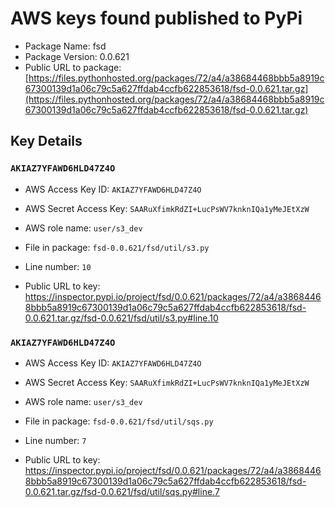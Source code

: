 # AWS keys found published to PyPi

* Package Name: fsd
* Package Version: 0.0.621
* Public URL to package: [https://files.pythonhosted.org/packages/72/a4/a38684468bbb5a8919c67300139d1a06c79c5a627ffdab4ccfb622853618/fsd-0.0.621.tar.gz](https://files.pythonhosted.org/packages/72/a4/a38684468bbb5a8919c67300139d1a06c79c5a627ffdab4ccfb622853618/fsd-0.0.621.tar.gz)

## Key Details

### `AKIAZ7YFAWD6HLD47Z4O`

* AWS Access Key ID: `AKIAZ7YFAWD6HLD47Z4O`
* AWS Secret Access Key: `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` 
* AWS role name: `user/s3_dev`
* File in package: `fsd-0.0.621/fsd/util/s3.py`
* Line number: `10`

* Public URL to key: https://inspector.pypi.io/project/fsd/0.0.621/packages/72/a4/a38684468bbb5a8919c67300139d1a06c79c5a627ffdab4ccfb622853618/fsd-0.0.621.tar.gz/fsd-0.0.621/fsd/util/s3.py#line.10



### `AKIAZ7YFAWD6HLD47Z4O`

* AWS Access Key ID: `AKIAZ7YFAWD6HLD47Z4O`
* AWS Secret Access Key: `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` 
* AWS role name: `user/s3_dev`
* File in package: `fsd-0.0.621/fsd/util/sqs.py`
* Line number: `7`

* Public URL to key: https://inspector.pypi.io/project/fsd/0.0.621/packages/72/a4/a38684468bbb5a8919c67300139d1a06c79c5a627ffdab4ccfb622853618/fsd-0.0.621.tar.gz/fsd-0.0.621/fsd/util/sqs.py#line.7


